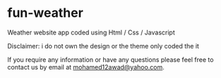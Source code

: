 # fun-weather
Weather website app coded using Html / Css / Javascript

Disclaimer: i do not own the design or the theme only coded the it

If you require any information or have any questions please feel free to contact us by email at mohamed12awad@yahoo.com.
